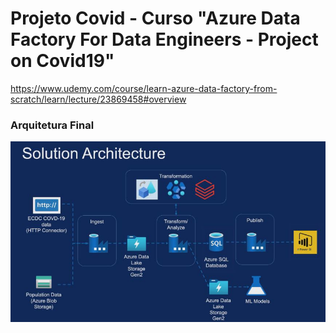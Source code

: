 # Projeto Covid - Curso "Azure Data Factory For Data Engineers - Project on Covid19"


https://www.udemy.com/course/learn-azure-data-factory-from-scratch/learn/lecture/23869458#overview

###                  Arquitetura Final


![alt text](https://github.com/GumaFernando/ADF_Covid_Project_Course/blob/main/arquitetura_curso_azure.JPG)
